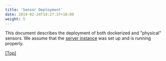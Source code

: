 ```yaml
---
title: 'Sensor Deployment'
date: 2019-02-24T19:27:37+10:00
weight: 5
---
```


This document describes the deployment of both dockerized and "physical" sensors. We assume that the [server instance](/docs/installation-server) was set up and is running properly.

[[Top]](#top)
